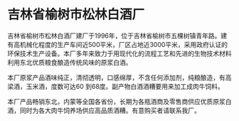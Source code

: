 # 吉林省榆树市松林白酒厂

吉林省榆树市松林白酒厂建厂于1996年，位于吉林省榆树市五棵树镇青年路。建有高机械化程度的生产车间近500平米，厂区占地近3000平米，采用政府认证的环保技术生产设备。本厂多年来致力于用现代化的流程工艺和先进的生物技术材料利用东北优质粮食酿造传统风味的原浆白酒。

本厂原浆产品酒味纯正，清彻透明，口感绵厚，不含任何添加剂，纯粮酿造，有高梁酒，玉米酒，度数可达60 到68度。副产物白酒酒糟要用来加工成肉牛饲料。

本厂产品畅销东北，内蒙等全国各省份，长期为各瓶酒商及零售商供应优质原浆白酒，同时为各大肉牛饲养场供应高品质酒糟。有意购买者请联系我厂。
